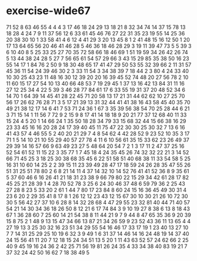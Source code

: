 # exercise-wide67
71
52
8
63
46
55
4
4
4
3
17
46
18
24
29
13
18
21
8
32
34
74
14
37
15
78
13
18
28
4
24
7
9
11
37
56
12
6
33
61
45
46
76
27
22
31
35
23
19
55
14
25
36
20
38
30
10
1
33
58
41
4
6
12
4
41
29
3
20
13
45
8
1
2
41
48
15
16
12
50
1
20
17
13
64
65
56
20
46
41
46
28
5
46
36
18
46
28
29
3
19
11
39
47
73
5
5
39
3
6
10
40
8
5
25
33
25
27
70
35
72
58
66
18
46
69
1
51
19
59
34
26
42
26
74
5
13
44
38
24
28
5
27
7
56
65
61
54
57
29
66
3
43
15
29
85
35
38
50
16
23
55
14
17
1
84
76
2
50
9
18
30
48
65
17
41
47
29
50
53
55
32
39
66
2
11
31
57
45
36
11
54
24
39
46
30
2
3
33
11
54
3
34
38
39
7
18
44
2
3
80
4
24
33
40
10
30
25
43
23
11
48
16
30
12
39
20
20
16
39
45
52
74
48
20
27
56
78
2
10
11
60
15
17
27
54
10
13
40
66
48
53
7
19
29
45
1
37
13
16
42
13
84
31
11
16
27
12
25
34
4
22
5
39
3
46
28
77
84
61
17
6
33
55
19
31
37
20
48
52
34
6
14
70
1
64
39
14
45
41
28
22
45
71
20
58
13
17
21
31
44
62
62
10
27
25
70
56
17
26
62
76
28
71
3
5
17
21
39
13
31
32
44
41
41
38
16
43
58
45
40
35
70
49
21
38
12
17
14
6
41
7
53
71
24
36
1
67
3
35
39
56
38
54
70
25
28
44
6
21
3
71
15
14
1
11
56
7
72
9
2
15
9
8
17
41
14
18
18
9
20
21
77
37
12
68
40
11
33
15
24
4
5
20
1
14
66
24
1
35
50
18
28
34
79
33
15
68
32
44
15
66
38
16
29
23
33
45
16
16
20
28
24
17
39
40
45
11
75
47
22
30
30
25
30
32
7
13
6
16
41
43
57
4
46
55
5
2
40
20
21
29
7
4
8
54
62
4
42
28
52
9
23
52
10
35
3
17
71
1
5
14
10
21
10
55
29
40
57
27
78
4
11
6
10
56
61
35
15
33
62
23
26
49
37
29
39
14
16
57
66
9
63
49
23
27
5
48
64
20
54
7
2
1
3
17
11
2
47
37
25
16
52
54
61
52
11
15
22
3
35
77
1
7
45
18
4
24
35
45
26
74
32
32
22
21
3
14
52
66
71
45
25
3
18
25
30
38
68
35
45
6
22
51
58
51
40
68
38
11
33
54
58
5
25
16
31
10
60
14
25
2
2
39
15
11
23
39
49
28
47
17
18
59
24
26
28
35
47
55
26
51
31
25
51
78
80
2
6
8
21
14
11
4
37
14
32
10
14
52
76
41
41
52
36
8
9
35
61
5
37
60
46
6
16
26
41
21
18
31
23
38
9
66
79
80
22
15
29
34
42
61
28
17
82
45
25
21
28
39
1
4
28
70
52
78
3
25
6
24
30
46
37
48
6
59
79
36
2
25
43
27
28
8
23
5
33
20
2
61
1
44
7
80
17
23
84
8
60
24
15
16
36
45
49
30
31
4
23
6
20
2
29
35
41
8
17
8
1
26
12
12
23
43
12
15
67
30
10
30
21
26
10
72
30
30
5
56
42
27
37
10
6
28
8
14
32
28
68
4
47
29
55
23
32
81
40
44
71
40
57
54
21
14
30
34
36
18
26
50
8
12
21
6
17
74
84
3
9
10
19
27
8
38
6
13
8
18
43
67
1
36
28
60
7
25
60
14
21
54
38
8
11
44
21
9
7
9
44
8
47
65
35
36
9
20
39
15
8
75
2
1
48
9
13
15
47
34
66
13
87
21
34
26
59
9
23
52
43
36
11
13
65
4
4
27
19
13
3
25
30
32
16
23
51
34
29
55
54
16
46
17
33
17
19
1
23
40
13
27
10
7
7
14
31
25
29
25
10
19
6
32
3
9
49
1
6
31
37
14
46
14
16
24
48
19
14
37
40
24
15
56
41
11
20
7
12
18
15
24
34
51
13
5
20
1
11
43
63
52
57
24
62
66
2
25
40
9
45
19
16
24
36
2
42
25
71
56
19
81
26
24
35
4
33
34
38
40
83
19
21
7
37
32
24
42
50
16
62
7
18
38
49
5
